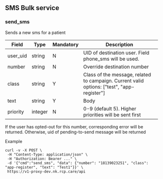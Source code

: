## SMS Bulk service

### send_sms

Sends a new sms for a patient

|Field|Type|Mandatory|Description
|---|---|---|---
|user_uid|string|N|UID of destination user. Field phone_sms will be used.
|number|string|N|Override destination number
|class|string|Y|Class of the message, related to campaign. Current valid options: ["test", "app-register"]
|text|string|Y|Body
|priority|integer|N|0-9 (default 5). Higher priorities will be sent first

If the user has opted-out for this number, corresponding error will be returned.
Otherwise, uid of pending-to-send message will be returned

Example

```
curl -v -X POST \
 -H "Content-Type: application/json" \
 -H "Authorization: Bearer ..." \
 -d '{"cmd":"send_sms", "data": {"number": "18139023251", "class": "app-register", "text": "Test1"}}' \
 https://v1-proxy-dev.nk.rcp.care/api
```

